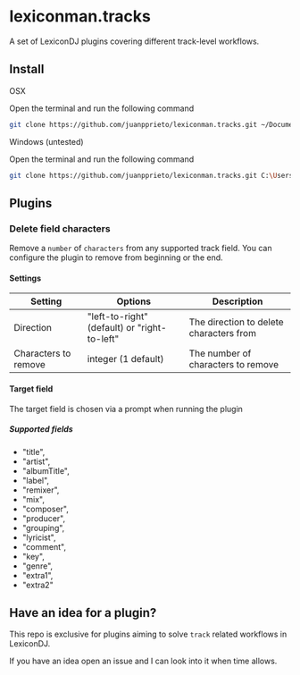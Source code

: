 # lexiconman.tracks

A set of LexiconDJ plugins covering different track-level workflows.

## Install

OSX

Open the terminal and run the following command
```bash
git clone https://github.com/juanpprieto/lexiconman.tracks.git ~/Documents/Lexicon/Plugins/Lexiconman\ Tracks
```

Windows (untested)

Open the terminal and run the following command
```bash
git clone https://github.com/juanpprieto/lexiconman.tracks.git C:\Users\[YOUR-USER]Documents\Lexicon\Plugins\Lexiconman Tracks
```

## Plugins

### Delete field characters

Remove a `number` of `characters` from any supported track field. You can configure the plugin to remove from beginning or the end.

#### Settings

| Setting  | Options | Description |
| ------------- | ------------- | ------------- |
| Direction | "left-to-right" (default) or "right-to-left" | The direction to delete characters from |
| Characters to remove | integer (1 default) | The number of characters to remove |

#### Target field

The target field is chosen via a prompt when running the plugin

##### Supported fields
 - "title",
 - "artist",
 - "albumTitle",
 - "label",
 - "remixer",
 - "mix",
 - "composer",
 - "producer",
 - "grouping",
 - "lyricist",
 - "comment",
 - "key",
 - "genre",
 - "extra1",
 - "extra2"


## Have an idea for a plugin?

This repo is exclusive for plugins aiming to solve `track` related workflows in LexiconDJ.

If you have an idea open an issue and I can look into it when time allows.

